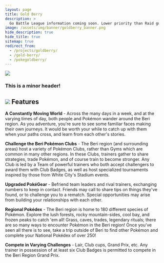 ```yaml
---
layout: page
title: Gold Berry
description: >
  Go Battle League information coming soon. Lower priority than Raid guides and teambuilding.
image: /assets/img/banner/goldberry_banner.png
hide_description: true
hide_title: true
sitemap: true
redirect_from:
  - /projects/goldberry/
  - /gold-berry/
  - /pokegoldberry/
---
```


![](http://matohub.com/assets/img/banner/goldberry_banner.png)
### This is a minor header!

## ![](http://matohub.com/assets/img/goldberry/pichu.png) Features
**A Constantly Moving World** - Across the many days in a week, and at the varying times of day, both people and Pokémon wander around the Beri region. As you adventure, you're sure to see some familiar faces making their own journeys. It would be worth your while to catch up with them when your paths cross, and learn from each other's stories.

**Challenge the Beri Pokémon Clubs** - The Beri region (and surrounding areas) host a variety of Pokémon Clubs, rather than Gyms which are common in many other regions. In these Clubs, trainers gather to share strategies, trade Pokémon, and of course train to become stronger. Any Club is led by a Team of powerful trainers who both accept challengers to award them with Club Badges, as well as host specialized tournaments inspired by those from White City's Stadium events.

**Upgraded PokéGear** - Befriend team leaders and rival trainers, exchanging numbers to keep in contact. Friends may call to share tips on things they've found, or to challenge you to a rematch. Special opportunities may arise from building your relationships with each other.

**Regional Pokédex** - The Beri region is home to 180 different species of Pokémon. Explore the lush forests, rocky mountain-sides, cool bay, and frozen peaks to catch 'em all! Grass, caves, trades, legendary rituals; there are so many ways to encounter Pokémon in the Beri region! Once you've seen all there is to see, take a trip outside of Beri to find other Pokémon and complete your National Pokédex of over 250!

**Compete in Varying Challenges** - Lair, Club cups, Grand Prix, etc. Any trainer in possession of at least six Club Badges is permitted to compete in the Beri Region Grand Prix.
